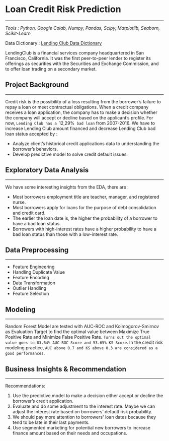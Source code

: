 # Loan Credit Risk Prediction
---
*Tools : Python, Google Colab, Numpy, Pandas, Scipy, Matplotlib, Seaborn, Scikit-Learn*

Data Dictionary : [Lending Club Data Dictionary](https://resources.lendingclub.com/LCDataDictionary.xlsx)

LendingClub is a financial services company headquartered in San Francisco, California. It was the first peer-to-peer lender to register its offerings as securities with the Securities and Exchange Commission, and to offer loan trading on a secondary market.

## Project Background
---
Credit risk is the possibility of a loss resulting from the borrower’s failure to repay a loan or meet contractual obligations. When a credit company receives a loan application, the company has to make a decision whether the company will accept or decline based on the applicant’s profile. For now, `Lending Club has a `12,29%` bad loan` from 2007-2016. We have to increase Lending Club amount financed and decrease Lending Club bad loan status accepted by :
- Analyze client’s historical credit applications data to understanding the borrower’s behaviors.
- Develop predictive model to solve credit default issues.

## Exploratory Data Analysis
---
We have some interesting insights from the EDA, there are :
- Most borrowers employment title are teacher, manager, and registered nurse.
- Most borrowers apply for loans for the purpose of debt consolidation and credit card.
- The earlier the loan date is, the higher the probability of a borrower to have a bad loan status.
- Borrowers with high-interest rates have a higher probability to have a bad loan status than those with a low-interest rate.

## Data Preprocessing
---
- Feature Engineering
- Handling Duplicate Value
- Feature Encoding
- Data Transformation
- Outlier Handling
- Feature Selection

## Modeling
---
Random Forest Model are tested with AUC-ROC and Kolmogorov-Smirnov as Evaluation Target to find the optimal value between Maximize True Positive Rate and Minimize False Positive Rate. `Turns out the optimal value goes to 83.64% AUC-ROC Score and 53.65% KS Score`. In the credit risk modeling practice, `AUC above 0.7 and KS above 0.3 are considered as a good performances`.

## Business Insights & Recommendation
---

Recommendations:
1. Use the predictive model to make a decision either accept or decline the borrower’s credit application.
2. Evaluate and do some adjustment to the interest rate. Maybe we can adjust the interest rate based on borrowers’ default risk probability.
3. We should pay more attention to borrowers' loan dates because they tend to be late in their last payments.
4. Use segmented marketing for potential new borrowers to increase finance amount based on their needs and occupations.
